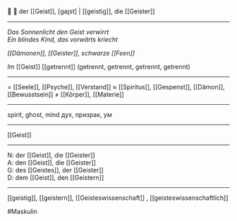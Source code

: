 🔵 👻 der [[Geist]], [ɡaɪ̯st] |  [[geistig]],
die [[Geister]]

---
*Das Sonnenlicht den Geist verwirrt*  
*Ein blindes Kind, das vorwärts kriecht*  

*[[Dämonen]], [[Geister]], schwarze [[Feen]]*

*Im* [[Geist]] [[getrennt]] (getrennt, getrennt, getrennt, getrennt)  

---
= [[Seele]], [[Psyche]], [[Verstand]]
≈ [[Spiritus]], [[Gespenst]], [[Dämon]],  [[Bewusstsein]]
≠ [[Körper]], [[Materie]]

---
spirit, ghost, mind
дух, призрак, ум

---
[[Geist]]

---
N: der [[Geist]], die [[Geister]]  
A: den [[Geist]], die [[Geister]]  
G: des [[Geistes]], der [[Geister]]  
D: dem [[Geist]], den [[Geistern]]  

---
[[geistig]], [[geistern]], [[Geisteswissenschaft]]
, [[geisteswissenschaftlich]]

#Maskulin 
